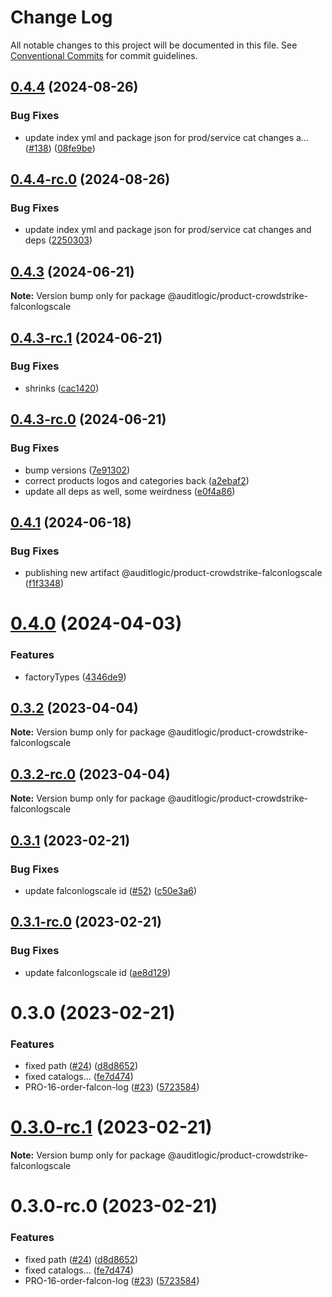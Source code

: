 # Change Log

All notable changes to this project will be documented in this file.
See [Conventional Commits](https://conventionalcommits.org) for commit guidelines.

## [0.4.4](https://github.com/auditlogic/product/compare/@auditlogic/product-crowdstrike-falconlogscale@0.4.3...@auditlogic/product-crowdstrike-falconlogscale@0.4.4) (2024-08-26)


### Bug Fixes

* update index yml and package json for prod/service cat changes a… ([#138](https://github.com/auditlogic/product/issues/138)) ([08fe9be](https://github.com/auditlogic/product/commit/08fe9beb1c8457462a19bc69caa02e6212d97e1a))





## [0.4.4-rc.0](https://github.com/auditlogic/product/compare/@auditlogic/product-crowdstrike-falconlogscale@0.4.3...@auditlogic/product-crowdstrike-falconlogscale@0.4.4-rc.0) (2024-08-26)


### Bug Fixes

* update index yml and package json for prod/service cat changes and deps ([2250303](https://github.com/auditlogic/product/commit/225030363a363608240135b7ebed386b28f01e4b))





## [0.4.3](https://github.com/auditlogic/product/compare/@auditlogic/product-crowdstrike-falconlogscale@0.4.3-rc.1...@auditlogic/product-crowdstrike-falconlogscale@0.4.3) (2024-06-21)

**Note:** Version bump only for package @auditlogic/product-crowdstrike-falconlogscale





## [0.4.3-rc.1](https://github.com/auditlogic/product/compare/@auditlogic/product-crowdstrike-falconlogscale@0.4.3-rc.0...@auditlogic/product-crowdstrike-falconlogscale@0.4.3-rc.1) (2024-06-21)


### Bug Fixes

* shrinks ([cac1420](https://github.com/auditlogic/product/commit/cac14200fefcd8183ab69fe89a47bd3f70f563e9))





## [0.4.3-rc.0](https://github.com/auditlogic/product/compare/@auditlogic/product-crowdstrike-falconlogscale@0.4.1...@auditlogic/product-crowdstrike-falconlogscale@0.4.3-rc.0) (2024-06-21)


### Bug Fixes

* bump versions ([7e91302](https://github.com/auditlogic/product/commit/7e913023b8b312150ed7762c32fbbe616be71de5))
* correct products logos and categories back ([a2ebaf2](https://github.com/auditlogic/product/commit/a2ebaf2efe8e232e6ff22c774c456048771f9469))
* update all deps as well, some weirdness ([e0f4a86](https://github.com/auditlogic/product/commit/e0f4a864714e2d3de6bbf3da014d5312fe53be2f))





## [0.4.1](https://github.com/auditlogic/product/compare/@auditlogic/product-crowdstrike-falconlogscale@0.4.0...@auditlogic/product-crowdstrike-falconlogscale@0.4.1) (2024-06-18)


### Bug Fixes

* publishing new artifact @auditlogic/product-crowdstrike-falconlogscale ([f1f3348](https://github.com/auditlogic/product/commit/f1f3348ba24e86d132d6cafd9f1fdc8b2904c764))





# [0.4.0](https://github.com/auditlogic/product/compare/@auditlogic/product-crowdstrike-falconlogscale@0.3.2...@auditlogic/product-crowdstrike-falconlogscale@0.4.0) (2024-04-03)


### Features

* factoryTypes ([4346de9](https://github.com/auditlogic/product/commit/4346de92693aee892fccf725338ffc7b80ab182b))





## [0.3.2](https://github.com/auditlogic/product/compare/@auditlogic/product-crowdstrike-falconlogscale@0.3.1...@auditlogic/product-crowdstrike-falconlogscale@0.3.2) (2023-04-04)

**Note:** Version bump only for package @auditlogic/product-crowdstrike-falconlogscale





## [0.3.2-rc.0](https://github.com/auditlogic/product/compare/@auditlogic/product-crowdstrike-falconlogscale@0.3.1...@auditlogic/product-crowdstrike-falconlogscale@0.3.2-rc.0) (2023-04-04)

**Note:** Version bump only for package @auditlogic/product-crowdstrike-falconlogscale





## [0.3.1](https://github.com/auditlogic/product/compare/@auditlogic/product-crowdstrike-falconlogscale@0.3.0...@auditlogic/product-crowdstrike-falconlogscale@0.3.1) (2023-02-21)


### Bug Fixes

* update falconlogscale id ([#52](https://github.com/auditlogic/product/issues/52)) ([c50e3a6](https://github.com/auditlogic/product/commit/c50e3a6800b482a73d8b4fc2ec333efcbb99b93b))





## [0.3.1-rc.0](https://github.com/auditlogic/product/compare/@auditlogic/product-crowdstrike-falconlogscale@0.3.0...@auditlogic/product-crowdstrike-falconlogscale@0.3.1-rc.0) (2023-02-21)


### Bug Fixes

* update falconlogscale id ([ae8d129](https://github.com/auditlogic/product/commit/ae8d1291286b5b9cf7224ebab6ee77e4538d38ac))





# 0.3.0 (2023-02-21)


### Features

*  fixed path ([#24](https://github.com/auditlogic/product/issues/24)) ([d8d8652](https://github.com/auditlogic/product/commit/d8d8652a266a094e0459634aa79fc1a464e42aa1))
* fixed  catalogs... ([fe7d474](https://github.com/auditlogic/product/commit/fe7d4740077ae11bc8a0d7375bbf2c182448c261))
* PRO-16-order-falcon-log ([#23](https://github.com/auditlogic/product/issues/23)) ([5723584](https://github.com/auditlogic/product/commit/572358473e4a8bf71175814ce165175c63f6c321))





# [0.3.0-rc.1](https://github.com/auditlogic/product/compare/@auditlogic/product-crowdstrike-falconlogscale@0.3.0-rc.0...@auditlogic/product-crowdstrike-falconlogscale@0.3.0-rc.1) (2023-02-21)

**Note:** Version bump only for package @auditlogic/product-crowdstrike-falconlogscale





# 0.3.0-rc.0 (2023-02-21)


### Features

*  fixed path ([#24](https://github.com/auditlogic/product/issues/24)) ([d8d8652](https://github.com/auditlogic/product/commit/d8d8652a266a094e0459634aa79fc1a464e42aa1))
* fixed  catalogs... ([fe7d474](https://github.com/auditlogic/product/commit/fe7d4740077ae11bc8a0d7375bbf2c182448c261))
* PRO-16-order-falcon-log ([#23](https://github.com/auditlogic/product/issues/23)) ([5723584](https://github.com/auditlogic/product/commit/572358473e4a8bf71175814ce165175c63f6c321))
